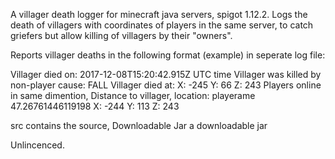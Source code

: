 A villager death logger for minecraft java servers, spigot 1.12.2.
Logs the death of villagers with coordinates of players in the same server, to catch griefers but allow killing of villagers by their "owners".

Reports villager deaths in the following format (example) in seperate log file:

Villager died on: 2017-12-08T15:20:42.915Z UTC time
Villager was killed by non-player cause: FALL
Villager died at: X: -245 Y: 66 Z: 243
Players online in same dimention, Distance to villager, location:
playerame    47.26761446119198    X: -244 Y: 113 Z: 243

src contains the source, Downloadable Jar a downloadable jar

Unlincenced.